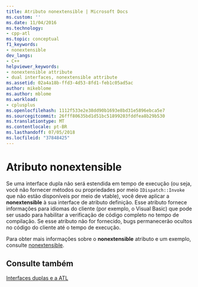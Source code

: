 ```yaml
---
title: Atributo nonextensible | Microsoft Docs
ms.custom: ''
ms.date: 11/04/2016
ms.technology:
- cpp-atl
ms.topic: conceptual
f1_keywords:
- nonextensible
dev_langs:
- C++
helpviewer_keywords:
- nonextensible attribute
- dual interfaces, nonextensible attribute
ms.assetid: 02a4a18b-ffd3-4d53-8fd1-feb1c05ad5ac
author: mikeblome
ms.author: mblome
ms.workload:
- cplusplus
ms.openlocfilehash: 1112f533e2e38dd90b1693e8bd31e5896ebca5e7
ms.sourcegitcommit: 26fff80635bd1d51bc51899203fddfea8b29b530
ms.translationtype: MT
ms.contentlocale: pt-BR
ms.lasthandoff: 07/05/2018
ms.locfileid: "37848425"
---
```

# <a name="nonextensible-attribute"></a>Atributo nonextensible
Se uma interface dupla não será estendida em tempo de execução (ou seja, você não fornecer métodos ou propriedades por meio `IDispatch::Invoke` que não estão disponíveis por meio de vtable), você deve aplicar a **nonextensible** à sua interface de atributo definição. Esse atributo fornece informações para idiomas do cliente (por exemplo, o Visual Basic) que pode ser usado para habilitar a verificação de código completo no tempo de compilação. Se esse atributo não for fornecido, bugs permanecerão ocultos no código do cliente até o tempo de execução.  
  
 Para obter mais informações sobre o **nonextensible** atributo e um exemplo, consulte [nonextensible](../windows/nonextensible.md).  
  
## <a name="see-also"></a>Consulte também  
 [Interfaces duplas e a ATL](../atl/dual-interfaces-and-atl.md)

